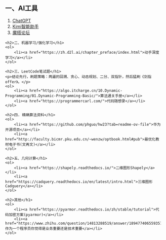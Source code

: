 <DOCTYPE html>
<html lang="zh">
<head>
    <meta charset="utf-8">
    <meta name="viewport" content="width=device-width, initial-scale=1.0">
    <title>收藏内容大集结</title>
</head>

<body>
    <h2>一、AI工具</h1>
    <ol>
        <li><a href="https://v2.aichatoszx.com/#/chat/1716187334795">ChatGPT</a></li>
        <li><a href="https://kimi.moonshot.cn/">Kimi智能助手</a></li>
        <li><a href="https://www.modelscope.cn/home">魔搭论坛</a></li>
    </ol>

    <h2>二、机器学习/强化学习</h1>
    <ol>
        <li><a href="https://zh.d2l.ai/chapter_preface/index.html">动手深度学习</a></li>
    </ol>

    <h2>三、LeetCode笔试题</h1>
    <p>结论先行，刷题策略：两遍的回溯、贪心、动态规划、二分、双指针，然后猛刷《剑指offer》。</p>
    <ol>
        <li><a href="https://algo.itcharge.cn/10.Dynamic-Programming/01.Dynamic-Programming-Basic/">算法通关手册</a></li>
        <li><a href="https://programmercarl.com/">代码随想录</a></li>
    </ol>

    <h2>四. 精确算法资料</h1>
    <ol>
        <li><a href="https://github.com/phguo/hw23?tab=readme-ov-file">华为开源项目</a></li>
        <li><a href="http://faculty.bicmr.pku.edu.cn/~wenzw/optbook.html#pub">最优化教材电子书(文再文)</a></li>
    </ol>

    <h2>五、几何计算</h1>
    <ol>
        <li><a href="https://shapely.readthedocs.io/">二维图形Shapely</a></li>
        <li><a href="https://cadquery.readthedocs.io/en/latest/intro.html">三维图形Cadquery</a></li>
    </ol>

    <h2>其他</h1>
    <ol>
        <li><a href="https://pyarmor.readthedocs.io/zh/stable/tutorial">代码加密方案(pyarmor)</a></li>
        <li><a href="https://www.zhihu.com/question/14813288519/answer/1894774065593574893">作为一个程序员你觉得是业务重要还是技术重要</a></li>
    </ol>

</body>
</html>